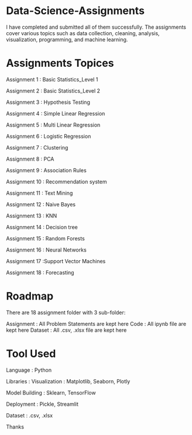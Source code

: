 # Data-Science-Assignments
I have completed and submitted all of them successfully. The assignments cover various topics such as data collection, cleaning, analysis, visualization, programming, and machine learning.

# Assignments Topices
Assignment 1 : Basic Statistics_Level 1

Assignment 2 : Basic Statistics_Level 2

Assignment 3 : Hypothesis Testing

Assignment 4 : Simple Linear Regression

Assignment 5 : Multi Linear Regression

Assignment 6 : Logistic Regression

Assignment 7 : Clustering

Assignment 8 : PCA

Assignment 9 : Association Rules

Assignment 10 : Recommendation system

Assignment 11 : Text Mining

Assignment 12 :  Naive Bayes

Assignment 13 :  KNN

Assignment 14 :  Decision tree

Assignment 15 :  Random Forests

Assignment 16 : Neural Networks

Assignment 17 :Support Vector Machines


Assignment 18 : Forecasting

# Roadmap
There are 18 assignment folder with 3 sub-folder:

Assignment : All Problem Statements are kept here
Code : All ipynb file are kept here
Dataset : All .csv, .xlsx file are kept here

# Tool Used
Language : Python

Libraries :
Visualization : Matplotlib, Seaborn, Plotly

Model Building : Sklearn, TensorFlow

Deployment : Pickle, Streamlit

Dataset : .csv, .xlsx

Thanks
